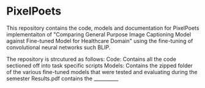 # PixelPoets

This repository contains the code, models and documentation for PixelPoets implementaiton of "Comparing General Purpose Image Captioning Model against Fine-tuned Model for Healthcare Domain" using the fine-tuning of convolutional neural networks such BLIP. 

The repository is strcutured as follows:
Code: Contains all the code sectioned off into task specific scripts
Models: Contains the zipped folder of the various fine-tuned models that were tested and evaluating during the semester
Results.pdf contains the __________
